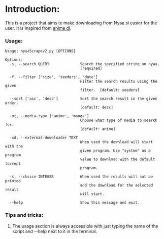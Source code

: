 # Introduction:
This is a project that aims to make downloading from Nyaa.si easier for the user.
It is inspired from [anime dl](https://github.com/vn-ki/anime-downloader "anime dl").
### Usage:
```
Usage: nyaaScrapev2.py [OPTIONS]

Options:
  -s, --search QUERY              Search the specified string on nyaa.
                                  [required]

  -f, --filter ['size', 'seeders', 'date']
                                  Filter the search results using the given
                                  filter.  [default: seeders]

  --sort ['asc', 'desc']          Sort the search result in the given order.
                                  [default: desc]

  -mt, --media-type ['anime', 'manga']
                                  Choose what type of media to search for.
                                  [default: anime]

  -xd, --external-downloader TEXT
                                  When used the download will start with the
                                  given program. Use "system" as a program
                                  value to download with the default torrent
                                  program.

  -c, --choice INTEGER            When used the results will not be printed
                                  and the download for the selected result
                                  will start.

  --help                          Show this message and exit.
```
### Tips and tricks:
1. The usage section is always accessible with just typing the name of the script and --help next to it in the terminal.

